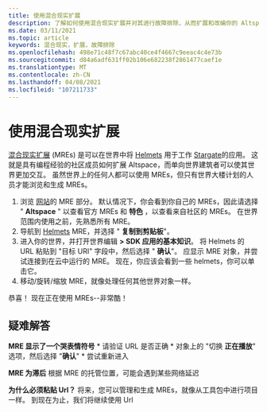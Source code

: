 ```yaml
---
title: 使用混合现实扩展
description: 了解如何使用混合现实扩展并对其进行故障排除，从而扩展和改编你的 AltspaceVR。
ms.date: 03/11/2021
ms.topic: article
keywords: 混合现实，扩展，故障排除
ms.openlocfilehash: 498e71c48f7c67abc40ce4f4667c9eeac4c4e73b
ms.sourcegitcommit: d84a6adf631ff02b106e682238f2861477caef1e
ms.translationtype: MT
ms.contentlocale: zh-CN
ms.lasthandoff: 04/08/2021
ms.locfileid: "107211733"
---
```

# <a name="using-a-mixed-reality-extension"></a>使用混合现实扩展

[混合现实扩展](https://developer.altvr.com/) (MREs) 是可以在世界中将 [Helmets](https://account.altvr.com/mres/1173667287173955931) 用于工作 [Stargate](https://account.altvr.com/mres/1152987031857529562)的应用。 这就是具有编程经验的社区成员如何扩展 Altspace，而单向世界建筑者可以使其世界更加交互。 虽然世界上的任何人都可以使用 MREs，但只有世界大楼计划的人员才能浏览和生成 MREs。 

1. 浏览 [网站](https://account.altvr.com/mres)的 MRE 部分。 默认情况下，你会看到你自己的 MREs，因此请选择 " **Altspace** " 以查看官方 MREs 和 **特色** ，以查看来自社区的 MREs。 在世界范围内使用之前，先熟悉所有 MRE。 
2. 导航到 [Helmets](https://account.altvr.com/mres/1173667287173955931) MRE，并选择 " **复制到剪贴板**"。 
3. 进入你的世界，并打开世界编辑 **> SDK 应用的基本知识**。 将 Helmets 的 URL 粘贴到 "目标 URI" 字段中，然后选择 " **确认**"。 应显示 MRE 对象，并尝试连接到在云中运行的 MRE。 现在，你应该会看到一些 helmets，你可以单击它。
4. 移动/旋转/缩放 MRE，就像处理任何其他世界对象一样。

恭喜！ 现在正在使用 MREs--非常酷！

## <a name="troubleshooting"></a>疑难解答

**MRE 显示了一个哭表情符号** 
    * 请验证 URL 是否正确
    * 对象上的 "切换 **正在播放**" 选项，然后选择 "**确认**"
    * 尝试重新进入

**MRE 为滞后** 根据 MRE 的托管位置，可能会遇到某些网络延迟

**为什么必须粘贴 Url？**
将来，您可以管理和生成 MREs，就像从工具包中进行项目一样。 到现在为止，我们将继续使用 Url